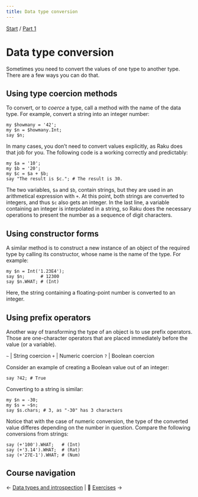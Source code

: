 ```yaml
---
title: Data type conversion
---
```


[Start](/raku-course/) / [Part 1](/raku-course/part1)

# Data type conversion

Sometimes you need to convert the values of one type to another type. There are a few ways you can do that.

## Using type coercion methods

To convert, or to _coerce_ a type, call a method with the name of the data type. For example, convert a string into an integer number:

    my $howmany = '42';
    my $n = $howmany.Int;
    say $n;

In many cases, you don’t need to convert values explicitly, as Raku does that job for you. The following code is a working correctly and predictably:

    my $a = '10';
    my $b = '20';
    my $c = $a + $b;
    say "The result is $c."; # The result is 30.

The two variables, `$a` and `$b`, contain strings, but they are used in an arithmetical expression with `+`. At this point, both strings are converted to integers, and thus `$c` also gets an integer. In the last line, a variable containing an integer is interpolated in a string, so Raku does the necessary operations to present the number as a sequence of digit characters.

## Using constructor forms

A similar method is to construct a new instance of an object of the required type by calling its constructor, whose name is the name of the type. For example:

    my $n = Int('1.23E4');
    say $n;      # 12300
    say $n.WHAT; # (Int)

Here, the string containing a floating-point number is converted to an integer.

## Using prefix operators

Another way of transforming the type of an object is to use prefix operators. Those are one-character operators that are placed immediately before the value (or a variable).

`~` | String coercion
`+` | Numeric coercion
`?` | Boolean coercion

Consider an example of creating a Boolean value out of an integer:

    say ?42; # True

Converting to a string is similar:

    my $n = -30;
    my $s = ~$n;
    say $s.chars; # 3, as "-30" has 3 characters

Notice that with the case of numeric conversion, the type of the converted value differes depending on the number in question. Compare the following conversions from strings:

    say (+'100').WHAT;   # (Int)
    say (+'3.14').WHAT;  # (Rat)
    say (+'27E-1').WHAT; # (Num)

## Course navigation

← [Data types and introspection](/raku-course/what) | 💪 [Exercises](exercises) →
